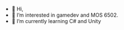 - 👋 Hi,
- 👀 I’m interested in gamedev and MOS 6502.
- 🌱 I’m currently learning C# and Unity

<!---
QuickPurpleFox/QuickPurpleFox is a ✨ special ✨ repository because its `README.md` (this file) appears on your GitHub profile.
You can click the Preview link to take a look at your changes.
--->
